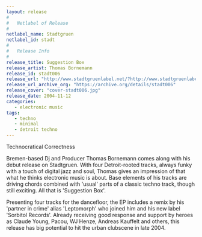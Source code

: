 ```yaml
---
layout: release
#
#   Netlabel of Release
#
netlabel_name: Stadtgruen
netlabel_id: stadt
#
#   Release Info
#
release_title: Suggestion Box
release_artist: Thomas Bornemann
release_id: stadt006
release_url: "http://www.stadtgruenlabel.net/?http://www.stadtgruenlabel.net/index.php?locator=releases&id=11"
release_url_archive_org: "https://archive.org/details/stadt006"
release_cover: "cover-stadt006.jpg"
release_date: 2004-11-12
categories:
   - electronic music
tags:
   - techno
   - minimal
   - detroit techno
---
```

Technocratical Correctness

Bremen-based Dj and Producer Thomas Bornemann comes along with his debut release on Stadtgruen. With four Detroit-rooted tracks, always funky with a touch of digital jazz and soul, Thomas gives an impression of that what he thinks electronic music is about. Base elements of his tracks are driving chords combined with 'usual' parts of a classic techno track, though still exciting. All that is 'Suggestion Box'.

Presenting four tracks for the dancefloor, the EP includes a remix by his 'partner in crime' alias 'Leptomorph' who joined him and his new label 'Sorbitol Records'. Already receiving good response and support by heroes as Claude Young, Pacou, WJ Henze, Andreas Kauffelt and others, this release has big potential to hit the urban clubscene in late 2004.